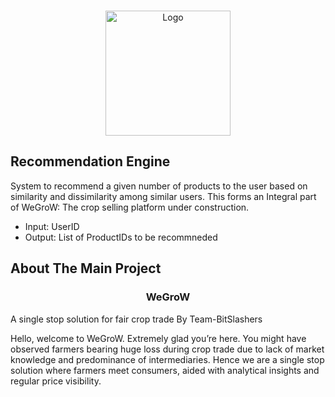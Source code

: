<!-- PROJECT LOGO -->
<br />
<p align="center">
  <a href="https://github.com/World-Konkani-Centre/SCL-2022-BitSlashers/blob/main/README.md">
    <img src="https://i.ibb.co/0F8YbrS/logo.png" alt="Logo" width="200" height="200">
  </a>

## Recommendation Engine 
 System to recommend a given number of products to the user based on similarity and dissimilarity among similar users. This forms an Integral part of WeGroW: The crop selling platform under construction. 
 
* Input: UserID
* Output: List of ProductIDs to be recommneded

  


## About The Main Project
<h3 align="center">WeGroW</h3>
A single stop solution for fair crop trade
By Team-BitSlashers




<!-- ABOUT THE PROJECT -->


Hello, welcome to WeGroW. Extremely glad you’re here. You might have observed farmers bearing huge loss during crop trade due to lack of market knowledge and predominance of intermediaries. Hence we are a single stop solution where farmers meet consumers, aided with analytical insights and regular price visibility.
